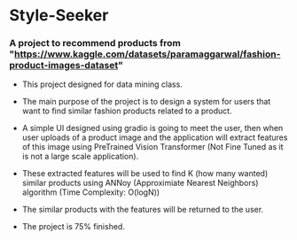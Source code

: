 # Style-Seeker

### A project to recommend products from "https://www.kaggle.com/datasets/paramaggarwal/fashion-product-images-dataset"

- This project designed for data mining class.
- The main purpose of the project is to design a system for users that want to find similar fashion products related to a product.
- A simple UI designed using gradio is going to meet the user, then when user uploads of a product image and the application will extract features of this image using PreTrained Vision Transformer (Not Fine Tuned as it is not a large scale application).
- These extracted features will be used to find K (how many wanted) similar products using ANNoy (Approximiate Nearest Neighbors) algorithm (Time Complexity: O(logN))
- The similar products with the features will be returned to the user.

- The project is 75% finished. 
